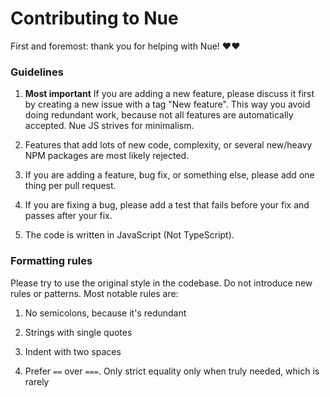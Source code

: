 
# Contributing to Nue

First and foremost: thank you for helping with Nue! ❤️❤️


### Guidelines

1. **Most important** If you are adding a new feature, please discuss it first by creating a new issue with a tag "New feature". This way you avoid doing redundant work, because not all features are automatically accepted. Nue JS strives for minimalism.

2. Features that add lots of new code, complexity, or several new/heavy NPM packages are most likely rejected.

3. If you are adding a feature, bug fix, or something else, please add one thing per pull request.

3. If you are fixing a bug, please add a test that fails before your fix and passes after your fix.

3. The code is written in JavaScript (Not TypeScript).


### Formatting rules
Please try to use the original style in the codebase. Do not introduce new rules or patterns. Most notable rules are:

1. No semicolons, because it's redundant

2. Strings with single quotes

3. Indent with two spaces

4. Prefer `==` over `===`. Only strict equality only when truly needed, which is rarely